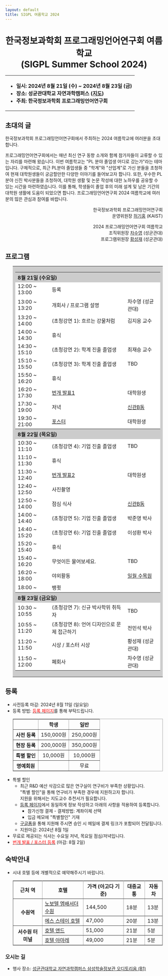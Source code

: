 ```yaml
---
layout: default
title: SIGPL 여름학교 2024
---
```


<h1>
<center>
한국정보과학회 프로그래밍언어연구회 여름학교
<br> (SIGPL Summer School 2024)
</center>
</h1>
<center><table><tbody><tr><th align="left">
<ul>
<li>
    일시: 2024년 8월 21일 (수) ~ 2024년 8월 23일 (금)
</li><li>
    장소: 성균관대학교 자연과학캠퍼스 (<a href="https://www.skku.edu/skku/about/campusInfo/location02.do">지도</a>)
</li><li>
    주최: 한국정보과학회 프로그래밍언어연구회
</li>
</ul>
</th></tr></tbody></table>
</center>

<h2>초대의 글</h2>

<p>
  한국정보과학회 프로그래밍언어연구회에서 주최하는 2024 여름학교에 여러분을 초대합니다.
</p>

<p>
프로그래밍언어연구회에서는 매년 최신 연구 동향 소개와 함께 참가자들이 교류할 수 있는 자리를 마련해 왔습니다.
이번 여름학교는 "PL 분야 졸업생 어디로 갔는가"라는 테마입니다.
구체적으로, 최근 PL분야 졸업생들 중 "학계"와 "산업계"로 가신 분들을 초청하여 현재 대학원생들이 궁금할만한 다양한 이야기를 들어보고자 합니다.
또한, 우수한 PL 분야 신진 박사분들을 초청하여, 대학원 생활 및 논문 작성에 대한 노하우를 공유할 수 있는 시간을 마련하였습니다.
이를 통해, 학생들이 졸업 후의 미래 설계 및 남은 기간의 대학원 생활에 도움이 되었으면 합니다.
프로그래밍언어연구회 2024 여름학교에 여러분의 많은 관심과 참여를 바랍니다.
</p>
<p style="text-align: right">
한국정보과학회 프로그래밍언어연구회 <br>
운영위원장 <a href="https://kihongheo.kaist.ac.kr">허기홍</a> (KAIST)
</p>

<p style="text-align: right">
2024 프로그래밍언어연구회 여름학교<br>
조직위원장 <a href="https://sal.skku.edu/">차수영</a> (성균관대)<br>
프로그램위원장 <a href="https://softsec.skku.edu/">황성재</a> (성균관대)
</p>

<h2>프로그램</h2>

<ul>
  <table border="0" cellspacing="0">
  <tbody><tr><td bgcolor="#cccccc">
  <table border="0" cellspacing="1pt">
<tbody>
  <tr><th colspan="3" align="left"> 8월 21일 (수요일) </th></tr>
  <tr><td bgcolor="white"> 12:00 ~ 13:00 </td> <td bgcolor="white"> 등록 </td><td bgcolor="white"> </td></tr>
  <tr><td bgcolor="white"> 13:00 ~ 13:20 </td> <td bgcolor="white"> 개회사 / 프로그램 설명 </td><td bgcolor="white">차수영 (성균관대)</td></tr>
  <tr><td bgcolor="white"> 13:20 ~ 14:00 </td> <td bgcolor="white"> (초청강연 1): 흐르는 강물처럼 </td><td bgcolor="white">김지응 교수</td></tr>
  <tr><td bgcolor="white"> 14:00 ~ 14:30 </td> <td bgcolor="white"> 휴식 </td><td bgcolor="white"> </td></tr>
  <tr><td bgcolor="white"> 14:30 ~ 15:10 </td> <td bgcolor="white"> (초청강연 2): 학계 진출 졸업생 </td><td bgcolor="white"> 최재승 교수 </td></tr>
  <tr><td bgcolor="white"> 15:10 ~ 15:50 </td> <td bgcolor="white"> (초청강연 3): 학계 진출 졸업생 </td><td bgcolor="white"> TBD </td></tr>
  <tr><td bgcolor="white"> 15:50 ~ 16:20 </td> <td bgcolor="white"> 휴식 </td><td bgcolor="white"> </td></tr>
  <tr><td bgcolor="white"> 16:20 ~ 17:30 </td> <td bgcolor="white"> <a href="./lightening">번개 발표1</a> </td><td bgcolor="white">대학원생</td></tr>
  <tr><td bgcolor="white"> 17:30 ~ 19:00 </td> <td bgcolor="white"> 저녁 </td><td bgcolor="white"> <a href="https://map.naver.com/p/entry/place/21145911?placePath=%2Fhome&c=15.00,0,0,0,dh"> 신관B동 </a></td></tr>
  <tr><td bgcolor="white"> 19:30 ~ 21:00 </td> <td bgcolor="white"> <a href="./poster"> 포스터 </a> </td><td bgcolor="white"> 대학원생 </td></tr>

  <tr><th colspan="3" align="left"> 8월 22일 (목요일) </th></tr>
  <tr><td bgcolor="white"> 10:30 ~ 11:10 </td> <td bgcolor="white"> (초청강연 4): 기업 진출 졸업생 </td><td bgcolor="white"> TBD </td></tr>
  <tr><td bgcolor="white"> 11:10 ~ 11:30 </td> <td bgcolor="white"> 휴식 </td><td bgcolor="white"> </td></tr>
  <tr><td bgcolor="white"> 11:30 ~ 12:40 </td> <td bgcolor="white"> <a href="./lightening">번개 발표2</a> </td><td bgcolor="white"> 대학원생 </td></tr>
  <tr><td bgcolor="white"> 12:40 ~ 12:50 </td> <td bgcolor="white"> 사진촬영 </td><td bgcolor="white"> </td></tr>
  <tr><td bgcolor="white"> 12:50 ~ 14:00 </td> <td bgcolor="white"> 점심 식사 </td><td bgcolor="white"> <a href="https://map.naver.com/p/entry/place/21145911?placePath=%2Fhome&c=15.00,0,0,0,dh"> 신관B동 </a> </td></tr>
  <tr><td bgcolor="white"> 14:00 ~ 14:40 </td> <td bgcolor="white"> (초청강연 5): 기업 진출 졸업생 </td><td bgcolor="white"> 박준영 박사 </td></tr>
  <tr><td bgcolor="white"> 14:40 ~ 15:20 </td> <td bgcolor="white"> (초청강연 6): 기업 진출 졸업생 </td><td bgcolor="white"> 이성환 박사 </td></tr>
  <tr><td bgcolor="white"> 15:20 ~ 15:40 </td> <td bgcolor="white"> 휴식 </td><td bgcolor="white"> </td></tr>
  <tr><td bgcolor="white"> 15:40 ~ 16:20 </td> <td bgcolor="white"> 무엇이든 물어보세요. </td><td bgcolor="white"> TBD </td></tr>
  <tr><td bgcolor="white"> 16:20 ~ 18:00 </td> <td bgcolor="white"> 야외활동 </td><td bgcolor="white"> <a href="https://map.naver.com/p/entry/place/1751677198?lng=126.9760421&lat=37.2883577&placePath=%2Fhome&entry=plt&searchType=place&c=15.00,0,0,0,dh"> 일월 수목원</a> </td></tr>
  <tr><td bgcolor="white"> 18:00 ~ </td> <td bgcolor="white"> 뱅큇 </td><td bgcolor="white"> </td></tr>

  <tr><th colspan="3" align="left"> 8월 23일 (금요일) </th></tr>
  <tr><td bgcolor="white"> 10:30 ~ 10:55 </td> <td bgcolor="white"> (초청강연 7): 신규 박사학위 취득자 </td><td bgcolor="white"> TBD </td></tr>
  <tr><td bgcolor="white"> 10:55 ~ 11:20 </td> <td bgcolor="white"> (초청강연 8): 언어 디자인으로 문제 접근하기 </td><td bgcolor="white"> 전민석 박사 </td></tr>
  <tr><td bgcolor="white"> 11:20 ~ 11:50 </td> <td bgcolor="white"> 시상 / 포스터 시상 </td><td bgcolor="white"> 황성재 (성균관대) </td></tr>
  <tr><td bgcolor="white"> 11:50 ~ 12:00 </td> <td bgcolor="white"> 폐회사 </td><td bgcolor="white"> 차수영 (성균관대) </td></tr>
</tbody>
  </table></td></tr></tbody></table>
</ul>

<h2>등록</h2>

<ul>
  <li> 사전등록 마감: 2024년 8월 11일 (일요일)</li>
  <li> 등록 방법: <a href="https://www.kiise.or.kr/conference/conf/154/"><font color="red">등록 페이지</font></a>를 통해 부탁드립니다.
  <table border="1" bordercolor="#a0a0a0" cellspacing="0">
  <tbody><tr><th>&nbsp;</th><th>학생</th><th>일반</th></tr>
  <tr align="center"><th>사전 등록 </th><td>150,000원</td><td>250,000원</td></tr>
  <tr align="center"><th>현장 등록 </th><td>200,000원</td><td>350,000원</td></tr>
  <tr align="center"><th>특별 할인 </th><td>10,000원</td><td>10,000원</td></tr>
  <tr align="center"><th>명예회원 </th><td></td><td>무료</td></tr>
  </tbody></table>
  </li>
  <li>
    특별 할인
    <ul>
        <li>최근 R&D 예산 삭감으로 많은 연구실이 연구비가 부족한 상황입니다. <br>"특별 할인"을 통해 연구비가 부족한 경우에 지원하고자 합니다. <br>지원을 위해서는 지도교수 추천서가 필요합니다.</li>
        <li><a href="https://www.kiise.or.kr/conference/conf/154/">등록 페이지</a>에서 동일하게 정보 작성하고 아래의 사항을 적용하여 등록합니다.
            <ul>
                <li> 참가신청 결제 - 결제방법: 계좌이체 선택 </li>
                <li> 입금 메모에 "특별할인" 기재</li>
            </ul>
        </li>
        <li><a href="https://docs.google.com/forms/d/e/1FAIpQLSeWs3ttyiVR5dyFEh9_Vqkj8zXNjNc42ebUlobZv7mbQZtkQA/viewform?usp=sf_link">구글폼</a>을 통해 지원해 주시면 승인 시 메일에 결제 링크가 포함되어 전달됩니다.</li>
        <li>지원마감: 2024년 8월 1일</li>
    </ul>
  </li>
  <li>무료로 제공되는 식사는 수요일 저녁, 목요일 점심/저녁입니다.</li>

  <li><a href="https://docs.google.com/forms/d/e/1FAIpQLSfiQh6Mr8xHUi156n55Sgm8MJdeGEDibdPzC_SNuN_fNLyJRw/viewform"><font color="red">번개 발표 / 포스터 등록</font></a> (마감: 8월 2일)</li>
</ul>

<h2>숙박안내</h2>
<ul>
  <li>시내 호텔 등에 개별적으로 예약해주시기 바랍니다.</li>
  <table border="1" bordercolor="#a0a0a0"  cellspacing="0">
  <tbody>
      <tr><th>근처 역</th><th>호텔</th><th>가격 (아고다 기준)</th><th>대중교통</th><th>자동차</th></tr>
      <tr><th rowspan="2" style="text-align: center; vertical-align: middle;"> 수원역 </th><td> <a href="https://www.ambatel.com/novotel/suwon">노보텔 엠배서더 수원</a> </td><td> 144,500 </td><td> 18분 </td><td> 13분 </td></tr>
      <tr><td> <a href="http://www.suwonstayhotel.com/">에스 스테이 호텔</a> </td><td> 47,000 </td><td> 20분 </td><td> 13분 </td></tr>
  </tbody>
  <tbody>
      <tr><th rowspan="2" style="text-align: center; vertical-align: middle;"> 서수원 터미널 </th><td> <a href="https://and.jalib.site/"> 호텔 앤드</a> </td><td> 51,000 </td><td> 21분 </td><td> 5분 </td></tr>
      <tr><td> <a href="http://suwonamare.com/"> 호텔 아마레 </a> </td><td> 49,000 </td><td> 21분 </td><td> 5분 </td></tr>
  </tbody>
  </table>
</ul>

<h3>오시는 길</h3>
<ul>
  <li> 행사 장소: <a href="https://naver.me/FxLCt92i">성균관대학교 자연과학캠퍼스 삼성학술정보관 오디토리움 (B1)</a></li>
</ul>


